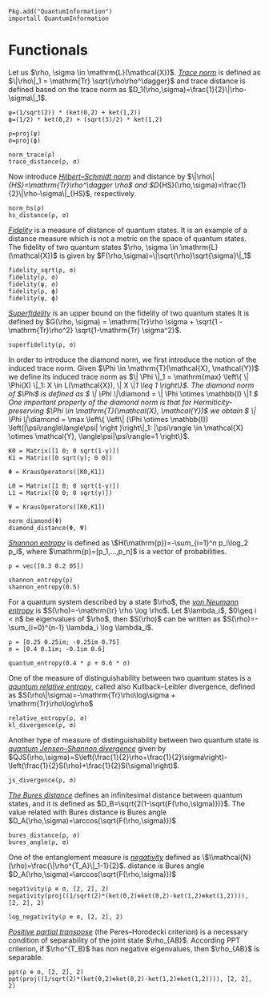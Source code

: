 ```@setup QuantumInformation
Pkg.add("QuantumInformation")
importall QuantumInformation
```

# Functionals

Let us \$\\rho, \\sigma \\in \\mathrm{L}(\\mathcal{X})\$. [*Trace norm*](https://www.quantiki.org/wiki/trace-norm) is defined as \$\\|\\rho\\|_1 = \\mathrm{Tr} \\sqrt{\\rho\\rho^\\dagger}\$ and trace distance is defined based on the trace norm as \$D_1(\\rho,\\sigma)=\\frac{1}{2}\\|\\rho-\\sigma\\|_1$.

```@repl QuantumInformation
ψ=(1/sqrt(2)) * (ket(0,2) + ket(1,2))
ϕ=(1/2) * ket(0,2) + (sqrt(3)/2) * ket(1,2)

ρ=proj(ψ)
σ=proj(ϕ)

norm_trace(ρ)
trace_distance(ρ, σ)
```
Now introduce [*Hilbert–Schmidt norm*](https://en.wikipedia.org/wiki/Hilbert%E2%80%93Schmidt_operator) and distance by \$\\|\\rho\\|_{HS}=\\mathrm{Tr}\\rho^\\dagger \\rho\$ and \$D_{HS}(\\rho,\\sigma)=\\frac{1}{2}\\|\\rho-\\sigma\\|_{HS}$, respectively.
```@repl QuantumInformation
norm_hs(ρ)
hs_distance(ρ, σ)
```

[*Fidelity*](https://en.wikipedia.org/wiki/Fidelity_of_quantum_states) is a measure of distance of quantum states. It is an example of a
distance measure which is not a metric on the space of quantum states. The
fidelity of two quantum states \$\\rho, \\sigma \in \\mathrm{L}(\\mathcal{X})\$ is given by
\$F(\\rho,\\sigma)=\\|\\sqrt{\\rho}\\sqrt{\\sigma}\\|_1\$
```@repl QuantumInformation
fidelity_sqrt(ρ, σ)
fidelity(ρ, σ)
fidelity(ψ, σ)
fidelity(ρ, ϕ)
fidelity(ψ, ϕ)
```

[*Superfidelity*](https://www.quantiki.org/wiki/superfidelity) is an upper bound on the fidelity of two quantum states
It is defined by
\$G(\\rho, \\sigma) = \mathrm{Tr}\\rho \\sigma + \\sqrt{1 - \mathrm{Tr}\\rho^2} \\sqrt{1-\mathrm{Tr} \\sigma^2}\$.

```@repl QuantumInformation
superfidelity(ρ, σ)
```

In order to introduce the diamond norm, we first introduce the notion of the
induced trace norm. Given \$\\Phi \\in \\mathrm{T}(\\mathcal{X}, \\mathcal{Y})\$ we define its induced trace
norm as \$\\| \\Phi \\|_1 = \\mathrm{max} \\left\\{ \\| \\Phi(X) \\|_1: X \\in L(\\mathcal{X}), \\| X \\|_1 \\leq 1
\\right\\}\$.
The diamond norm of \$\\Phi\$ is defined as
\$
\\| \\Phi \\|_\\diamond = \\| \\Phi \\otimes \\mathbb{I} \\|_1
\$
One important property of the diamond norm is that for Hermiticity-preserving
\$\\Phi \\in \\mathrm{T}(\\mathcal{X}, \\mathcal{Y})\$ we obtain
\$
\\| \\Phi \\|_\\diamond = \\max \\left\\{ \\left\\| (\\Phi \\otimes \\mathbb{I})
\\left(|\\psi\\rangle\\langle\\psi| \\right )\\right\\|_1: |\\psi\\rangle \\in \\mathcal{X} \\otimes \\mathcal{Y},
\\langle\\psi|\\psi\\rangle=1 \\right\\}\$.

```@repl QuantumInformation
K0 = Matrix([1 0; 0 sqrt(1-γ)])
K1 = Matrix([0 sqrt(γ); 0 0])

Φ = KrausOperators([K0,K1])

L0 = Matrix([1 0; 0 sqrt(1-γ)])
L1 = Matrix([0 0; 0 sqrt(γ)])

Ψ = KrausOperators([K0,K1])

norm_diamond(Φ)
diamond_distance(Φ, Ψ)
```

[*Shannon entropy*](https://en.wikipedia.org/wiki/Entropy_(information_theory)) is defined as \$H(\\mathrm{p})=-\\sum_{i=1}^n p_i\\log_2 p_i\$, where
\$\\mathrm{p}=[p_1,...,p_n]\$ is a vector of probabilities.

```@repl QuantumInformation
p = vec([0.3 0.2 05])

shannon_entropy(p)
shannon_entropy(0.5)
```

For a quantum system described by a state \$\\rho\$, the [*von Neumann entropy*](https://en.wikipedia.org/wiki/Von_Neumann_entropy) is \$S(\\rho)=-\\mathrm{tr} \\rho \\log \\rho\$.
Let \$\\lambda_i\$,  \$0\\geq i < n\$ be eigenvalues of \$\\rho\$, then \$S(\\rho)\$ can be written as \$S(\\rho)=-\\sum_{i=0}^{n-1} \\lambda_i \\log \\lambda_i\$.
```@repl QuantumInformation
ρ = [0.25 0.25im; -0.25im 0.75]
σ = [0.4 0.1im; -0.1im 0.6]

quantum_entropy(0.4 * ρ + 0.6 * σ)
```

One of the measure of distinguishability between two quantum states is a [*qauntum relative entropy*](https://en.wikipedia.org/wiki/Quantum_relative_entropy), called also Kullback–Leibler divergence, defined as
\$S(\\rho\\|\\sigma)=-\\mathrm{Tr}\\rho\\log\\sigma + \\mathrm{Tr}\\rho\\log\\rho\$
```@repl QuantumInformation
relative_entropy(ρ, σ)
kl_divergence(ρ, σ)
```

Another type of measure of distinguishability between two quantum state is [*quantum Jensen–Shannon divergence*](https://en.wikipedia.org/wiki/Jensen%E2%80%93Shannon_divergence#Quantum_Jensen%E2%80%93Shannon_divergence) given by
\$QJS(\\rho,\\sigma)=S\\left(\\frac{1}{2}\\rho+\\frac{1}{2}\\sigma\\right)-\\left(\\frac{1}{2}S(\\rho)+\\frac{1}{2}S(\\sigma)\\right)\$.
```@repl QuantumInformation
js_divergence(ρ, σ)
```

[*The Bures distance*](https://en.wikipedia.org/wiki/Bures_metric) defines an infinitesimal distance between quantum states, and it is defined as \$D_B=\\sqrt{2(1-\\sqrt{F(\\rho,\\sigma)})}\$. The value related with Bures distance is Bures angle \$D_A(\\rho,\\sigma)=\\arccos(\\sqrt{F(\\rho,\\sigma)})\$
```@repl QuantumInformation
bures_distance(ρ, σ)
bures_angle(ρ, σ)
```

One of the entanglement measure is [*negativity*](https://en.wikipedia.org/wiki/Negativity_(quantum_mechanics)) defined as \$\\mathcal{N}(\\rho)=\\frac{\\|\\rho^{T_A}\\|_1-1}{2}\$.
distance is Bures angle \$D_A(\\rho,\\sigma)=\\arccos(\\sqrt{F(\\rho,\\sigma)})\$
```@repl QuantumInformation
negativity(ρ ⊗ σ, [2, 2], 2)
negativity(proj((1/sqrt(2)*(ket(0,2)⊗ket(0,2)-ket(1,2)⊗ket(1,2)))), [2, 2], 2)

log_negativity(ρ ⊗ σ, [2, 2], 2)
```

[*Positive partial transpose*](https://en.wikipedia.org/wiki/Peres%E2%80%93Horodecki_criterion) (the Peres–Horodecki criterion) is a necessary condition of separability of the joint state \$\\rho_{AB}\$. According PPT criterion, if \$\\rho^{T_B}\$ has non negative eigenvalues, then \$\\rho_{AB}\$ is separable.

```@repl QuantumInformation
ppt(ρ ⊗ σ, [2, 2], 2)
ppt(proj((1/sqrt(2)*(ket(0,2)⊗ket(0,2)-ket(1,2)⊗ket(1,2)))), [2, 2], 2)
```
